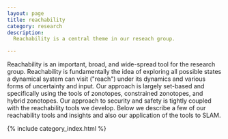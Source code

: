 ```yaml
---
layout: page
title: reachability
category: research
description:
  Reachability is a central theme in our reseach group.

---
```


<!-- ### Additional details/links: -->
Reachability is an important, broad, and wide-spread tool for the research group. Reachability is fundamentally the idea of exploring all possible states a dynamical system can visit ("reach") under its dynamics and various forms of uncertainty and input.  Our approach is largely set-based and specifically using the tools of zonotopes, constrained zonotopes, and hybrid zonotopes. Our approach to security and safety is tightly coupled with the reachability tools we develop. Below we describe a few of our reachability tools and insights and also our application of the tools to SLAM.


<!-- The following inserts all the associated posts: -->
{% include category_index.html %}
